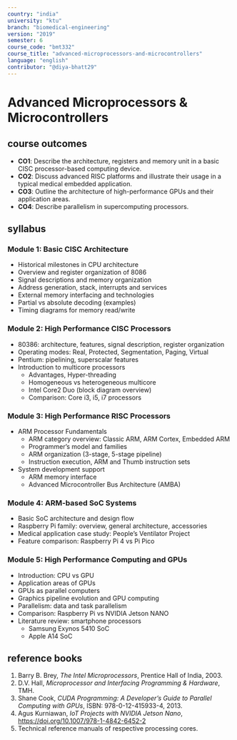 ```yaml
---
country: "india"
university: "ktu"
branch: "biomedical-engineering"
version: "2019"
semester: 6
course_code: "bmt332"
course_title: "advanced-microprocessors-and-microcontrollers"
language: "english"
contributor: "@diya-bhatt29"
---
```


# Advanced Microprocessors & Microcontrollers

## course outcomes

- **CO1**: Describe the architecture, registers and memory unit in a basic CISC processor-based computing device.
- **CO2**: Discuss advanced RISC platforms and illustrate their usage in a typical medical embedded application.
- **CO3**: Outline the architecture of high-performance GPUs and their application areas.
- **CO4**: Describe parallelism in supercomputing processors.

## syllabus

### Module 1: Basic CISC Architecture

- Historical milestones in CPU architecture
- Overview and register organization of 8086
- Signal descriptions and memory organization
- Address generation, stack, interrupts and services
- External memory interfacing and technologies
- Partial vs absolute decoding (examples)
- Timing diagrams for memory read/write

### Module 2: High Performance CISC Processors

- 80386: architecture, features, signal description, register organization
- Operating modes: Real, Protected, Segmentation, Paging, Virtual
- Pentium: pipelining, superscalar features
- Introduction to multicore processors
  - Advantages, Hyper-threading
  - Homogeneous vs heterogeneous multicore
  - Intel Core2 Duo (block diagram overview)
  - Comparison: Core i3, i5, i7 processors

### Module 3: High Performance RISC Processors

- ARM Processor Fundamentals
  - ARM category overview: Classic ARM, ARM Cortex, Embedded ARM
  - Programmer’s model and families
  - ARM organization (3-stage, 5-stage pipeline)
  - Instruction execution, ARM and Thumb instruction sets
- System development support
  - ARM memory interface
  - Advanced Microcontroller Bus Architecture (AMBA)

### Module 4: ARM-based SoC Systems

- Basic SoC architecture and design flow
- Raspberry Pi family: overview, general architecture, accessories
- Medical application case study: People’s Ventilator Project
- Feature comparison: Raspberry Pi 4 vs Pi Pico

### Module 5: High Performance Computing and GPUs

- Introduction: CPU vs GPU
- Application areas of GPUs
- GPUs as parallel computers
- Graphics pipeline evolution and GPU computing
- Parallelism: data and task parallelism
- Comparison: Raspberry Pi vs NVIDIA Jetson NANO
- Literature review: smartphone processors
  - Samsung Exynos 5410 SoC
  - Apple A14 SoC

## reference books

1. Barry B. Brey, *The Intel Microprocessors*, Prentice Hall of India, 2003.  
2. D.V. Hall, *Microprocessor and Interfacing Programming & Hardware*, TMH.  
3. Shane Cook, *CUDA Programming: A Developer’s Guide to Parallel Computing with GPUs*, ISBN: 978-0-12-415933-4, 2013.  
4. Agus Kurniawan, *IoT Projects with NVIDIA Jetson Nano*, https://doi.org/10.1007/978-1-4842-6452-2  
5. Technical reference manuals of respective processing cores.

